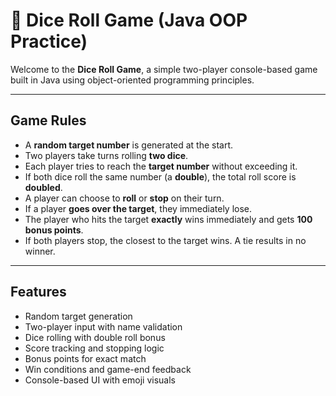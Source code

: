 # 🎲 Dice Roll Game (Java OOP Practice)

Welcome to the **Dice Roll Game**, a simple two-player console-based game built in Java using object-oriented programming principles. 

---

## Game Rules

- A **random target number** is generated at the start.
- Two players take turns rolling **two dice**.
- Each player tries to reach the **target number** without exceeding it.
- If both dice roll the same number (a **double**), the total roll score is **doubled**.
- A player can choose to **roll** or **stop** on their turn.
- If a player **goes over the target**, they immediately lose.
- The player who hits the target **exactly** wins immediately and gets **100 bonus points**.
- If both players stop, the closest to the target wins. A tie results in no winner.

---

## Features

- Random target generation
- Two-player input with name validation
- Dice rolling with double roll bonus
- Score tracking and stopping logic
- Bonus points for exact match
- Win conditions and game-end feedback
- Console-based UI with emoji visuals




